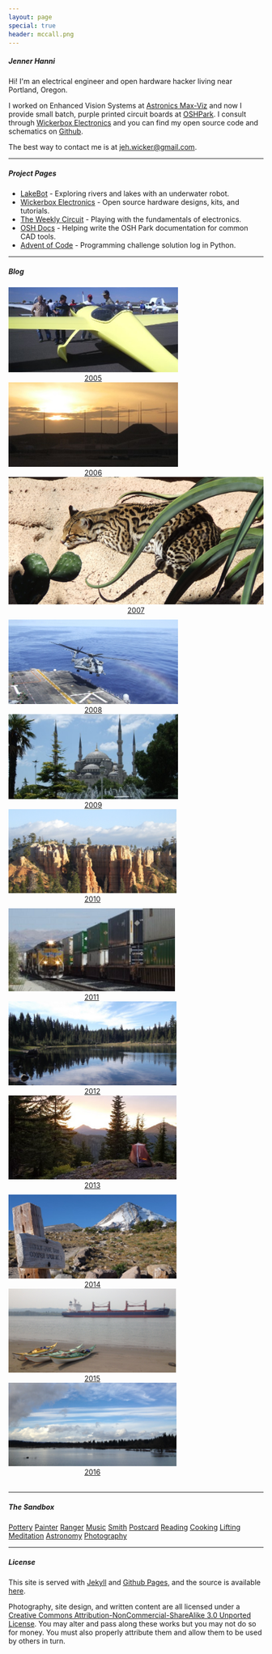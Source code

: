```yaml
---
layout: page
special: true
header: mccall.png
---
```


##### Jenner Hanni

Hi! I'm an electrical engineer and open hardware hacker living near Portland, Oregon.

I worked on Enhanced Vision Systems at <a href="http://max-viz.com">Astronics Max-Viz</a> and now I provide small batch, purple printed circuit boards at <a href="http://oshpark.com">OSHPark</a>. I consult through <a href="http://wickerbox.net">Wickerbox Electronics</a> and you can find my open source code and schematics on <a href="http://github.com/wicker/">Github</a>.

The best way to contact me is at <a href="mailto:jeh.wicker@gmail.com">jeh.wicker@gmail.com</a>.

<hr>

##### Project Pages

- <a href="/lakebot/">LakeBot</a> - Exploring rivers and lakes with an underwater robot.  
- <a href="http://wickerbox.net/">Wickerbox Electronics</a> - Open source hardware designs, kits, and tutorials.  
- <a href="/the-weekly-circuit/">The Weekly Circuit</a> - Playing with the fundamentals of electronics.  
- <a href="http://docs.oshpark.com/">OSH Docs</a> - Helping write the OSH Park documentation for common CAD tools.
- <a href="/advent-of-code/">Advent of Code</a> - Programming challenge solution log in Python.  

<hr>

##### Blog

<div class="container" style="text-align:center;">
  <div class="value-props row" style="margin-top: 10px;">
	  <div class="four columns blogthumb"><a href="/blog/index.html#2005"><img style="width: 100%; margin: 0px;" src="/img/thumbs/copperstate.png">2005</a></div>
	  <div class="four columns blogthumb"><a href="/blog/index.html#2006"><img style="width: 100%; margin: 0px;" src="/img/thumbs/alasad.png">2006</a></div>
	  <div class="four columns blogthumb"><a href="/blog/index.html#2007"><img style="width: 100%; margin: 0px;" src="/img/thumbs/asdm.png">2007</a></div>
	</div>
  <div class="value-props row" style="margin-top: 10px;">
	  <div class="four columns blogthumb"><a href="/blog/index.html#2008"><img style="width: 100%; margin: 0px;" src="/img/thumbs/flightops.png">2008</a></div>
	  <div class="four columns blogthumb"><a href="/blog/index.html#2009"><img style="width: 100%; margin: 0px;" src="/img/thumbs/istanbul.png">2009</a></div>
	  <div class="four columns blogthumb"><a href="/blog/index.html#2010"><img style="width: 100%; margin: 0px;" src="/img/thumbs/brycecanyon.png">2010</a></div>
	</div>
  <div class="value-props row" style="margin-top: 10px;">
	  <div class="four columns blogthumb"><a href="/blog/index.html#2011"><img style="width: 100%; margin: 0px;" src="/img/thumbs/kelsodepot.png">2011</a></div>
	  <div class="four columns blogthumb"><a href="/blog/index.html#2012"><img style="width: 100%; margin: 0px;" src="/img/thumbs/polecreek.png">2012</a></div>
	  <div class="four columns blogthumb"><a href="/blog/index.html#2013"><img style="width: 100%; margin: 0px;" src="/img/thumbs/tumble.png">2013</a></div>
	</div>
  <div class="value-props row" style="margin-top: 10px;">
	  <div class="four columns blogthumb"><a href="/blog/index.html#2014"><img style="width: 100%; margin: 0px;" src="/img/thumbs/cooperspur.png">2014</a></div>
	  <div class="four columns blogthumb"><a href="/blog/index.html#2015"><img style="width: 100%; margin: 0px;" src="/img/thumbs/kayaking.png">2015</a></div>
	  <div class="four columns blogthumb"><a href="/blog/index.html#2016"><img style="width: 100%; margin: 0px;" src="/img/thumbs/refuge-flooded.png">2016</a></div>
	</div>
</div>
<br />	

<hr>

##### The Sandbox

<a href="#" class="sandbox earth1">Pottery</a>
<a href="#" class="sandbox earth2">Painter</a>
<a href="#" class="sandbox earth4">Ranger</a>
<a href="#" class="sandbox earth5">Music</a>
<a href="#" class="sandbox earth6">Smith</a>
<a href="#" class="sandbox earth7">Postcard</a>
<a href="#" class="sandbox earth8">Reading</a>
<a href="#" class="sandbox earth9">Cooking</a>
<a href="#" class="sandbox earth10">Lifting</a>
<a href="#" class="sandbox earth11">Meditation</a>
<a href="#" class="sandbox earth12">Astronomy</a>
<a href="#" class="sandbox earth13">Photography</a>

<hr>

##### License

This site is served with <a href="https://jekyllrb.com/">Jekyll</a> and <a href="https://pages.github.com/">Github Pages</a>, and the source is available <a href="http://github.com/wicker/wicker.github.io">here</a>.

Photography, site design, and written content are all licensed under a <a href="http://creativecommons.org/licenses/by-nc-sa/3.0/">Creative Commons Attribution-NonCommercial-ShareAlike 3.0 Unported License</a>. You may alter and pass along these works but you may not do so for money. You must also properly attribute them and allow them to be used by others in turn.


